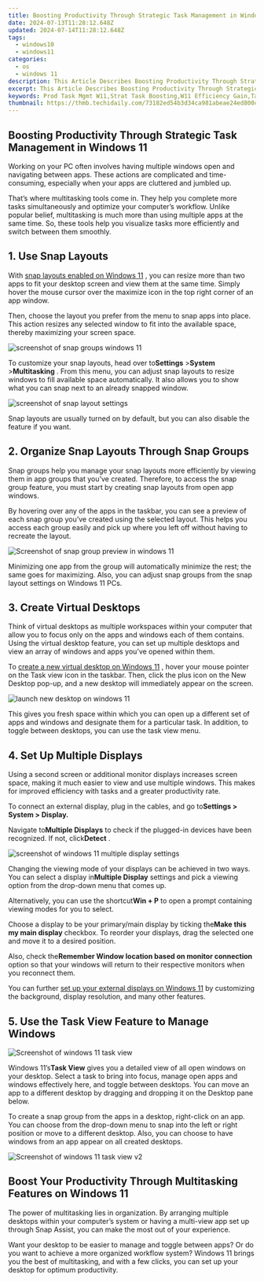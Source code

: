 ```yaml
---
title: Boosting Productivity Through Strategic Task Management in Windows 11
date: 2024-07-13T11:28:12.648Z
updated: 2024-07-14T11:28:12.648Z
tags:
  - windows10
  - windows11
categories:
  - os
  - windows 11
description: This Article Describes Boosting Productivity Through Strategic Task Management in Windows 11
excerpt: This Article Describes Boosting Productivity Through Strategic Task Management in Windows 11
keywords: Prod Task Mgmt W11,Strat Task Boosting,W11 Efficiency Gain,Task Prioritization W11,Organize Windows Tasks,Enhance Workflow W11,Optimized Task Scheduling
thumbnail: https://thmb.techidaily.com/73182ed54b3d34ca981abeae24ed800ccc098d1b157cf1a2528e89d05cbc2979.jpg
---
```


## Boosting Productivity Through Strategic Task Management in Windows 11

 Working on your PC often involves having multiple windows open and navigating between apps. These actions are complicated and time-consuming, especially when your apps are cluttered and jumbled up.

 That’s where multitasking tools come in. They help you complete more tasks simultaneously and optimize your computer’s workflow. Unlike popular belief, multitasking is much more than using multiple apps at the same time. So, these tools help you visualize tasks more efficiently and switch between them smoothly.

## 1\. Use Snap Layouts

 With [snap layouts enabled on Windows 11](https://www.makeuseof.com/windows-11-snap-layouts-enable-disable/) , you can resize more than two apps to fit your desktop screen and view them at the same time. Simply hover the mouse cursor over the maximize icon in the top right corner of an app window.

 Then, choose the layout you prefer from the menu to snap apps into place. This action resizes any selected window to fit into the available space, thereby maximizing your screen space.

![screenshot of snap groups windows 11](https://static1.makeuseofimages.com/wordpress/wp-content/uploads/2023/03/screenshot-of-snao-grups-windows-11.jpg)

 To customize your snap layouts, head over to**Settings** \>**System** \>**Multitasking** . From this menu, you can adjust snap layouts to resize windows to fill available space automatically. It also allows you to show what you can snap next to an already snapped window.

![screenshot of snap layout settings](https://static1.makeuseofimages.com/wordpress/wp-content/uploads/2023/03/screenshot-snap-layout-settings.jpg)

 Snap layouts are usually turned on by default, but you can also disable the feature if you want.

## 2\. Organize Snap Layouts Through Snap Groups

 Snap groups help you manage your snap layouts more efficiently by viewing them in app groups that you’ve created. Therefore, to access the snap group feature, you must start by creating snap layouts from open app windows.

 By hovering over any of the apps in the taskbar, you can see a preview of each snap group you’ve created using the selected layout. This helps you access each group easily and pick up where you left off without having to recreate the layout.

![Screenshot of snap group preview in windows 11](https://static1.makeuseofimages.com/wordpress/wp-content/uploads/2023/03/screens-hot-snap-groups-windows-11.jpg)

 Minimizing one app from the group will automatically minimize the rest; the same goes for maximizing. Also, you can adjust snap groups from the snap layout settings on Windows 11 PCs.

## 3\. Create Virtual Desktops

 Think of virtual desktops as multiple workspaces within your computer that allow you to focus only on the apps and windows each of them contains. Using the virtual desktop feature, you can set up multiple desktops and view an array of windows and apps you’ve opened within them.

 To [create a new virtual desktop on Windows 11](https://www.makeuseof.com/how-to-create-virtual-desktops-in-windows-11/) , hover your mouse pointer on the Task view icon in the taskbar. Then, click the plus icon on the New Desktop pop-up, and a new desktop will immediately appear on the screen.

![launch new desktop on windows 11](https://static1.makeuseofimages.com/wordpress/wp-content/uploads/2023/03/launc-new-desktop-settings-windows-11.jpg)

 This gives you fresh space within which you can open up a different set of apps and windows and designate them for a particular task. In addition, to toggle between desktops, you can use the task view menu.

## 4\. Set Up Multiple Displays

 Using a second screen or additional monitor displays increases screen space, making it much easier to view and use multiple windows. This makes for improved efficiency with tasks and a greater productivity rate.

 To connect an external display, plug in the cables, and go to**Settings > System > Display.**

 Navigate to**Multiple Displays** to check if the plugged-in devices have been recognized. If not, click**Detect** .

![screenshot of windows 11 multiple display settings](https://static1.makeuseofimages.com/wordpress/wp-content/uploads/2023/03/screenshot-windows-11-multiple-display-settings.jpg)

 Changing the viewing mode of your displays can be achieved in two ways. You can select a display in**Multiple Display** settings and pick a viewing option from the drop-down menu that comes up.

 Alternatively, you can use the shortcut**Win + P** to open a prompt containing viewing modes for you to select.

 Choose a display to be your primary/main display by ticking the**Make this my main display** checkbox. To reorder your displays, drag the selected one and move it to a desired position.

 Also, check the**Remember Window location based on monitor connection** option so that your windows will return to their respective monitors when you reconnect them.

 You can further [set up your external displays on Windows 11](https://www.makeuseof.com/windows-11-multiple-monitor-set-up/) by customizing the background, display resolution, and many other features.

## 5\. Use the Task View Feature to Manage Windows

![Screenshot of windows 11 task view](https://static1.makeuseofimages.com/wordpress/wp-content/uploads/2023/03/screenshot-windows-11-task-view.jpg)

 Windows 11’s**Task View** gives you a detailed view of all open windows on your desktop. Select a task to bring into focus, manage open apps and windows effectively here, and toggle between desktops. You can move an app to a different desktop by dragging and dropping it on the Desktop pane below.

 To create a snap group from the apps in a desktop, right-click on an app. You can choose from the drop-down menu to snap into the left or right position or move to a different desktop. Also, you can choose to have windows from an app appear on all created desktops.

![Screenshot of windows 11 task view v2](https://static1.makeuseofimages.com/wordpress/wp-content/uploads/2023/03/screenshot-windows-11-task-view-2.jpg)

## Boost Your Productivity Through Multitasking Features on Windows 11

 The power of multitasking lies in organization. By arranging multiple desktops within your computer’s system or having a multi-view app set up through Snap Assist, you can make the most out of your experience.

 Want your desktop to be easier to manage and toggle between apps? Or do you want to achieve a more organized workflow system? Windows 11 brings you the best of multitasking, and with a few clicks, you can set up your desktop for optimum productivity.


<ins class="adsbygoogle"
     style="display:block"
     data-ad-format="autorelaxed"
     data-ad-client="ca-pub-7571918770474297"
     data-ad-slot="1223367746"></ins>



<ins class="adsbygoogle"
     style="display:block"
     data-ad-client="ca-pub-7571918770474297"
     data-ad-slot="8358498916"
     data-ad-format="auto"
     data-full-width-responsive="true"></ins>


